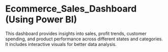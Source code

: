 # Ecommerce_Sales_Dashboard (Using Power BI)
This dashboard provides insights into sales, profit trends, customer spending, and product performance across different states and categories. It includes interactive visuals for better data analysis. 
